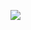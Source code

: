 ![](https://www.nta.go.jp/tmp/e6bf9c4b-cea3-4b16-b505-f12b0f43a8d2/images/2126504cb9d73f5b783db169ceb2498ede3b4cc986581040f1f1cd7f954d0149.jpg)